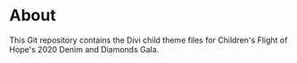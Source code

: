 # About
This Git repository contains the Divi child theme files for Children's Flight of Hope's 2020 Denim and Diamonds Gala. 